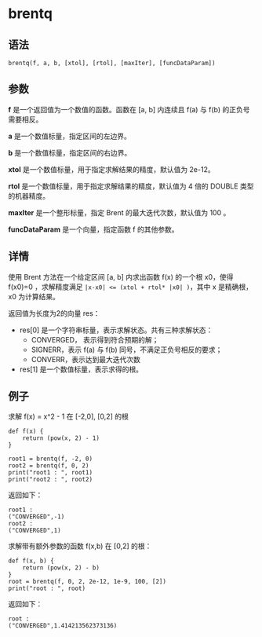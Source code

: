 # brentq

## 语法

`brentq(f, a, b, [xtol], [rtol], [maxIter],
[funcDataParam])`

## 参数

**f** 是一个返回值为一个数值的函数。函数在 [a, b] 内连续且 f(a) 与 f(b) 的正负号需要相反。

**a** 是一个数值标量，指定区间的左边界。

**b** 是一个数值标量，指定区间的右边界。

**xtol** 是一个数值标量，用于指定求解结果的精度，默认值为 2e-12。

**rtol** 是一个数值标量，用于指定求解结果的精度，默认值为 4 倍的 DOUBLE 类型的机器精度。

**maxIter** 是一个整形标量，指定 Brent 的最大迭代次数，默认值为 100 。

**funcDataParam** 是一个向量，指定函数 f 的其他参数。

## 详情

使用 Brent 方法在一个给定区间 [a, b] 内求出函数 f(x) 的一个根 x0，使得 f(x0)=0 ，求解精度满足 `|x-x0| <=
(xtol + rtol* |x0| )`，其中 x 是精确根，x0 为计算结果。

返回值为长度为2的向量 res：

* res[0] 是一个字符串标量，表示求解状态。共有三种求解状态：
  + CONVERGED， 表示得到符合预期的解；
  + SIGNERR，表示 f(a) 与 f(b) 同号，不满足正负号相反的要求；
  + CONVERR，表示达到最大迭代次数
* res[1] 是一个数值标量，表示求得的根。

## 例子

求解 f(x) = x^2 - 1 在 [-2,0], [0,2] 的根

```
def f(x) {
    return (pow(x, 2) - 1)
}

root1 = brentq(f, -2, 0)
root2 = brentq(f, 0, 2)
print("root1 : ", root1)
print("root2 : ", root2)
```

返回如下：

```
root1 :
("CONVERGED",-1)
root2 :
("CONVERGED",1)
```

求解带有额外参数的函数 f(x,b) 在 [0,2] 的根：

```
def f(x, b) {
    return (pow(x, 2) - b)
}
root = brentq(f, 0, 2, 2e-12, 1e-9, 100, [2])
print("root : ", root)
```

返回如下：

```
root :
("CONVERGED",1.414213562373136)
```

